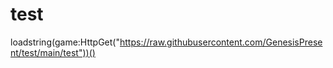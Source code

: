 # test

loadstring(game:HttpGet("https://raw.githubusercontent.com/GenesisPresent/test/main/test"))()
